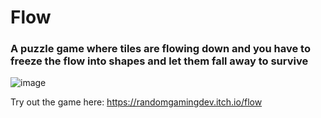 # Flow
### A puzzle game where tiles are flowing down and you have to freeze the flow into shapes and let them fall away to survive
![image](https://github.com/RandomGamingDev/Flow/assets/83996185/722b73b0-ccfb-4cb6-a970-7d66e8b4ce95)

Try out the game here: https://randomgamingdev.itch.io/flow
